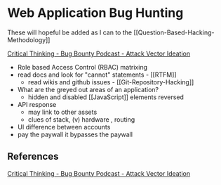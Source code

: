 # Web Application Bug Hunting 

These will hopeful be added as I can to the [[Question-Based-Hacking-Methodology]] 

[Critical Thinking - Bug Bounty Podcast - Attack Vector Ideation](https://www.youtube.com/watch?v=jDpQRBiUtCo)
- Role based Access Control (RBAC) matrixing  
- read docs and look for "cannot" statements - [[RTFM]]
    - read wikis and github issues - [[Git-Repository-Hacking]]
- What are the greyed out areas of an application?
    - hidden and disabled [[JavaScript]] elements reversed
- API response
    - may link to other assets
    - clues of stack, (v) hardware , routing
- UI difference between accounts
- pay the paywall it bypasses the paywall

## References

[Critical Thinking - Bug Bounty Podcast - Attack Vector Ideation](https://www.youtube.com/watch?v=jDpQRBiUtCo)